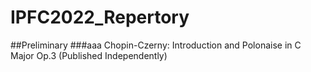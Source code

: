 # IPFC2022_Repertory

##Preliminary
###aaa
Chopin-Czerny: Introduction and Polonaise in C Major Op.3 (Published Independently)
